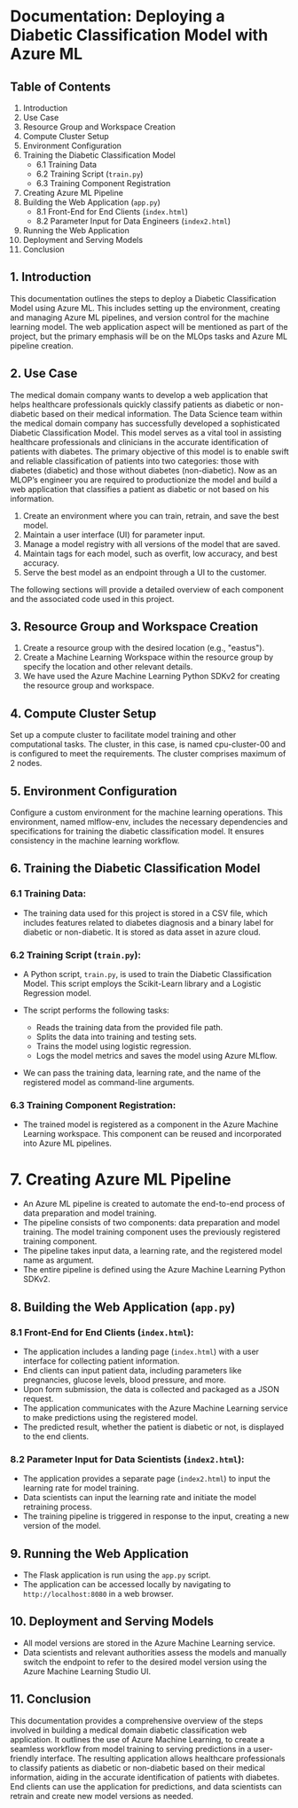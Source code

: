 # Documentation: Deploying a Diabetic Classification Model with Azure ML


## Table of Contents

1. Introduction
2. Use Case
3. Resource Group and Workspace Creation
4. Compute Cluster Setup
5. Environment Configuration
6. Training the Diabetic Classification Model
   - 6.1 Training Data
   - 6.2 Training Script (`train.py`)
   - 6.3 Training Component Registration
7. Creating Azure ML Pipeline
8. Building the Web Application (`app.py`)
   - 8.1 Front-End for End Clients (`index.html`)
   - 8.2 Parameter Input for Data Engineers (`index2.html`)
9. Running the Web Application
10. Deployment and Serving Models
11. Conclusion

## 1. Introduction

This documentation outlines the steps to deploy a Diabetic Classification Model using Azure ML. This includes setting up the environment, creating and managing Azure ML pipelines, and version control for the machine learning model. The web application aspect will be mentioned as part of the project, but the primary emphasis will be on the MLOps tasks and Azure ML pipeline creation.




## 2. Use Case

The medical domain company wants to develop a web application that helps healthcare professionals quickly classify patients as diabetic or non-diabetic based on their medical information. The Data Science team within the medical domain company has successfully developed a sophisticated Diabetic Classification Model. This model serves as a vital tool in assisting healthcare professionals and clinicians in the accurate identification of patients with diabetes. The primary objective of this model is to enable swift and reliable classification of patients into two categories: those with diabetes (diabetic) and those without diabetes (non-diabetic). Now as an MLOP’s engineer you are required to productionize the model and build a web application that classifies a patient as diabetic or not based on his information. 

1. Create an environment where you can train, retrain, and save the best model.
2. Maintain a user interface (UI) for parameter input.
3. Manage a model registry with all versions of the model that are saved.
4. Maintain tags for each model, such as overfit, low accuracy, and best accuracy.
5. Serve the best model as an endpoint through a UI to the customer.

The following sections will provide a detailed overview of each component and the associated code used in this project.

## 3. Resource Group and Workspace Creation

1. Create a resource group with the desired location (e.g., "eastus").
2. Create a Machine Learning Workspace within the resource group by specify the location and other relevant details.
3. We have used the Azure Machine Learning Python SDKv2 for creating the resource group and workspace.

## 4. Compute Cluster Setup

Set up a compute cluster to facilitate model training and other computational tasks. The cluster, in this case, is named cpu-cluster-00 and is configured to meet the requirements. The cluster comprises maximum of 2 nodes. 


## 5. Environment Configuration

Configure a custom environment for the machine learning operations. This environment, named mlflow-env, includes the necessary dependencies and specifications for training the diabetic classification model. It ensures consistency in the machine learning workflow.

## 6. Training the Diabetic Classification Model
### 6.1 Training Data:

- The training data used for this project is stored in a CSV file, which includes features related to diabetes diagnosis and a binary label for diabetic or non-diabetic. It is stored as data asset in azure cloud.

### 6.2 Training Script (`train.py`):
- A Python script, `train.py`, is used to train the Diabetic Classification Model. This script employs the Scikit-Learn library and a Logistic Regression model.

- The script performs the following tasks:
    - Reads the training data from the provided file path.
    - Splits the data into training and testing sets.
    - Trains the model using logistic regression.
    - Logs the model metrics and saves the model using Azure MLflow.

- We can pass the training data, learning rate, and the name of the registered model as command-line arguments.

### 6.3 Training Component Registration:
- The trained model is registered as a component in the Azure Machine Learning workspace. This component can be reused and incorporated into Azure ML pipelines.

# 7. Creating Azure ML Pipeline

- An Azure ML pipeline is created to automate the end-to-end process of data preparation and model training.
- The pipeline consists of two components: data preparation and model training. The model training component uses the previously registered training component.
- The pipeline takes input data, a learning rate, and the registered model name as argument.
- The entire pipeline is defined using the Azure Machine Learning Python SDKv2.


## 8. Building the Web Application (`app.py`)

### 8.1 Front-End for End Clients (`index.html`):
- The application includes a landing page (`index.html`) with a user interface for collecting patient information.
- End clients can input patient data, including parameters like pregnancies, glucose levels, blood pressure, and more.
- Upon form submission, the data is collected and packaged as a JSON request.
- The application communicates with the Azure Machine Learning service to make predictions using the registered model.
- The predicted result, whether the patient is diabetic or not, is displayed to the end clients.

### 8.2 Parameter Input for Data Scientists (`index2.html`):
- The application provides a separate page (`index2.html`) to input the learning rate for model training.
- Data scientists can input the learning rate and initiate the model retraining process.
- The training pipeline is triggered in response to the input, creating a new version of the model.

## 9. Running the Web Application

- The Flask application is run using the `app.py` script.
- The application can be accessed locally by navigating to `http://localhost:8080` in a web browser.

## 10. Deployment and Serving Models

- All model versions are stored in the Azure Machine Learning service.
- Data scientists and relevant authorities assess the models and manually switch the endpoint to refer to the desired model version using the Azure Machine Learning Studio UI.

## 11. Conclusion

This documentation provides a comprehensive overview of the steps involved in building a medical domain diabetic classification web application. It outlines the use of Azure Machine Learning, to create a seamless workflow from model training to serving predictions in a user-friendly interface. The resulting application allows healthcare professionals to classify patients as diabetic or non-diabetic based on their medical information, aiding in the accurate identification of patients with diabetes. End clients can use the application for predictions, and data scientists can retrain and create new model versions as needed.
